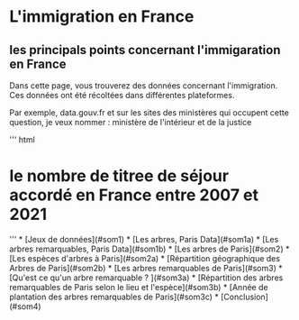 # L'immigration en France 
## les principals points concernant l'immigaration en France 
  Dans cette page, vous trouverez des données concernant l'immigration. Ces données ont été récoltées dans différentes plateformes.
  
  Par exemple, data.gouv.fr et sur les sites des ministères qui occupent cette question, je veux nommer : ministère de l'intérieur et de la justice
  
  ''' html
  <!DOCTYPE html>
<html>
 <head>
   <meta http-equiv="Content-Type" content="text/html; charset=utf-8"/>
   <link rel="shortcut icon" type="image/ico" href="img/favicon.gif" />
   <link rel="stylesheet" type="text/css" href="style.css" />
   <title> </title>
 </head>
 <body>
	<div> 
	<h1> le nombre de titree de séjour accordé en France entre 2007 et 2021 </h1>
	<div class="flourish-embed flourish-chart" data-src="visualisation/12685858"><script src="https://public.flourish.studio/resources/embed.js"></script></div>
	</div>
 </body>
</html>
'''
  * [Jeux de données](#som1)
  * [Les arbres, Paris Data](#som1a)
  * [Les arbres remarquables, Paris Data](#som1b)
* [Les arbres de Paris](#som2)
  * [Les espèces d'arbres à Paris](#som2a)
  * [Répartition géographique des Arbres de Paris](#som2b)
* [Les arbres remarquables de Paris](#som3)
  * [Qu'est ce qu'un arbre remarquable ? ](#som3a)
  * [Répartition des arbres remarquables de Paris selon le lieu et l'espèce](#som3b)
  * [Année de plantation des arbres remarquables de Paris](#som3c)
* [Conclusion](#som4)
